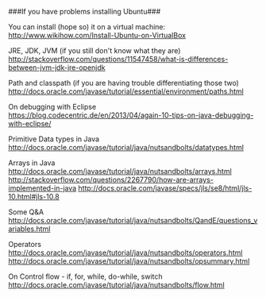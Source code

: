 ###If you have problems installing Ubuntu###

You can install (hope so) it on a virtual machine:
http://www.wikihow.com/Install-Ubuntu-on-VirtualBox

JRE, JDK, JVM (if you still don't know what they are)  
http://stackoverflow.com/questions/11547458/what-is-differences-between-jvm-jdk-jre-openjdk

Path and classpath (if you are having trouble differentiating those two)  
http://docs.oracle.com/javase/tutorial/essential/environment/paths.html

On debugging with Eclipse  
https://blog.codecentric.de/en/2013/04/again-10-tips-on-java-debugging-with-eclipse/

Primitive Data types in Java  
http://docs.oracle.com/javase/tutorial/java/nutsandbolts/datatypes.html

Arrays in Java  
http://docs.oracle.com/javase/tutorial/java/nutsandbolts/arrays.html
http://stackoverflow.com/questions/2267790/how-are-arrays-implemented-in-java
http://docs.oracle.com/javase/specs/jls/se8/html/jls-10.html#jls-10.8

Some Q&A  
http://docs.oracle.com/javase/tutorial/java/nutsandbolts/QandE/questions_variables.html

Operators  
http://docs.oracle.com/javase/tutorial/java/nutsandbolts/operators.html
http://docs.oracle.com/javase/tutorial/java/nutsandbolts/opsummary.html

On Control flow - if, for, while, do-while, switch  
http://docs.oracle.com/javase/tutorial/java/nutsandbolts/flow.html

